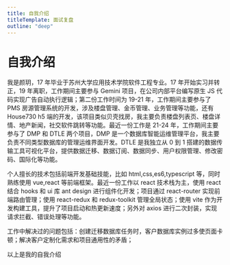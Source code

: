 ```yaml
---
title: 自我介绍
titleTemplate: 面试复盘
outline: "deep"
---
```


# 自我介绍

我是颜玥，17 年毕业于苏州大学应用技术学院软件工程专业。17 年开始实习并转正，19 年离职，工作期间主要参与 Gemini 项目，在公司内部平台编写原生 JS 代码实现广告自动执行逻辑；第二份工作时间为 19-21 年，工作期间主要参与了 PMS 房源管理系统的开发，涉及楼盘管理、金币管理、业务管理等功能，还有 House730 h5 端的开发，该项目类似贝壳找房，我主要负责楼盘列表页、楼盘详情、地产新闻，社交软件跳转等功能。最近一份工作是 21-24 年，工作期间主要参与了 DMP 和 DTLE 两个项目，DMP 是一个数据库智能运维管理平台，我主要负责不同类型数据库的管理运维界面开发。DTLE 是我独立从 0 到 1 搭建的数据传输工具可视化平台，提供数据迁移、数据订阅、数据同步、用户权限管理、修改密码、国际化等功能。

个人擅长的技术包括前端开发基础技能，比如 html,css,es6,typescript 等，同时熟练使用 vue,react 等前端框架。最近一份工作以 react 技术栈为主，使用 react 结合 hooks 和 ui 库 ant design 进行组件化开发；项目通过 react-router 实现前端路由管理；使用 react-redux 和 redux-toolkit 管理全局状态；使用 vite 作为开发构建工具，提升了项目启动和热更新速度；另外对 axios 进行二次封装，实现请求拦截、错误处理等功能。

工作中解决过的问题包括：创建迁移数据库任务时，客户数据库实例过多使页面卡顿；解决客户定制化需求和项目通用性的矛盾；

以上是我的自我介绍
